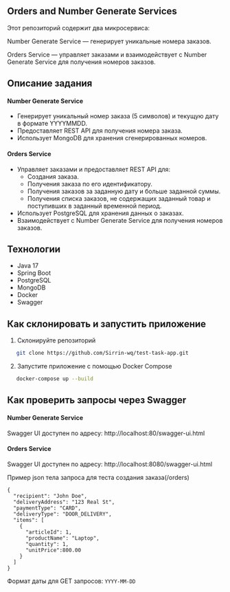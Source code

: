 ## Orders and Number Generate Services
Этот репозиторий содержит два микросервиса:

Number Generate Service — генерирует уникальные номера заказов.

Orders Service — управляет заказами и взаимодействует с Number Generate Service для получения номеров заказов.


## Описание задания
#### Number Generate Service
- Генерирует уникальный номер заказа (5 символов) и текущую дату в формате YYYYMMDD.
- Предоставляет REST API для получения номера заказа.
- Использует MongoDB для хранения сгенерированных номеров.

#### Orders Service
- Управляет заказами и предоставляет REST API для:
    - Создания заказа.
    - Получения заказа по его идентификатору. 
    - Получения заказов за заданную дату и больше заданной суммы. 
    - Получения списка заказов, не содержащих заданный товар и поступивших в заданный временной период.
- Использует PostgreSQL для хранения данных о заказах.
- Взаимодействует с Number Generate Service для получения номеров заказов.

## Технологии
- Java 17
- Spring Boot
- PostgreSQL
- MongoDB
- Docker
- Swagger

## Как склонировать и запустить приложение
1. Склонируйте репозиторий
```bash
   git clone https://github.com/Sirrin-wq/test-task-app.git
```
2. Запустите приложение с помощью Docker Compose
```bash
   docker-compose up --build
```

## Как проверить запросы через Swagger
#### Number Generate Service
Swagger UI доступен по адресу:
http://localhost:80/swagger-ui.html

#### Orders Service
Swagger UI доступен по адресу:
http://localhost:8080/swagger-ui.html

Пример json тела запроса для теста создания заказа(/orders)
```
{
  "recipient": "John Doe",
  "deliveryAddress": "123 Real St",
  "paymentType": "CARD",
  "deliveryType": "DOOR_DELIVERY",
  "items": [
    {
      "articleId": 1,
      "productName": "Laptop",
      "quantity": 1,
      "unitPrice":800.00
    }
  ]
}
```

Формат даты для GET запросов: `YYYY-MM-DD`